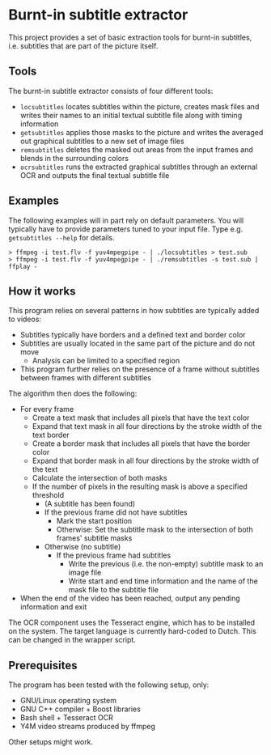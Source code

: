 # Burnt-in subtitle extractor

This project provides a set of basic extraction tools for burnt-in subtitles, i.e. subtitles that are part of the picture itself.

## Tools

The burnt-in subtitle extractor consists of four different tools:

- `locsubtitles` locates subtitles within the picture, creates mask files and writes their names to an initial textual subtitle file along with timing information
- `getsubtitles` applies those masks to the picture and writes the averaged out graphical subtitles to a new set of image files
- `remsubtitles` deletes the masked out areas from the input frames and blends in the surrounding colors
- `ocrsubtitles` runs the extracted graphical subtitles through an external OCR and outputs the final textual subtitle file

## Examples

The following examples will in part rely on default parameters.
You will typically have to provide parameters tuned to your input file.
Type e.g. `getsubtitles --help` for details.

```
> ffmpeg -i test.flv -f yuv4mpegpipe - | ./locsubtitles > test.sub
> ffmpeg -i test.flv -f yuv4mpegpipe - | ./remsubtitles -s test.sub | ffplay -
```

## How it works

This program relies on several patterns in how subtitles are typically added to videos:

- Subtitles typically have borders and a defined text and border color
- Subtitles are usually located in the same part of the picture and do not move
  - Analysis can be limited to a specified region
- This program further relies on the presence of a frame without subtitles between frames with different subtitles

The algorithm then does the following:

- For every frame
  - Create a text mask that includes all pixels that have the text color
  - Expand that text mask in all four directions by the stroke width of the text border
  - Create a border mask that includes all pixels that have the border color
  - Expand that border mask in all four directions by the stroke width of the text
  - Calculate the intersection of both masks
  - If the number of pixels in the resulting mask is above a specified threshold
    - (A subtitle has been found)
    - If the previous frame did not have subtitles
      - Mark the start position
      - Otherwise: Set the subtitle mask to the intersection of both frames' subtitle masks
    - Otherwise (no subtitle)
      - If the previous frame had subtitles
        - Write the previous (i.e. the non-empty) subtitle mask to an image file
        - Write start and end time information and the name of the mask file to the subtitle file
- When the end of the video has been reached, output any pending information and exit

The OCR component uses the Tesseract engine, which has to be installed on the system.
The target language is currently hard-coded to Dutch.  This can be changed in the wrapper script.

## Prerequisites

The program has been tested with the following setup, only:

- GNU/Linux operating system
- GNU C++ compiler + Boost libraries
- Bash shell + Tesseract OCR
- Y4M video streams produced by ffmpeg

Other setups might work.
